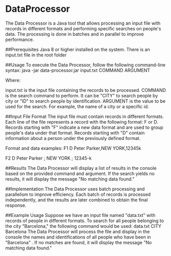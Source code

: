 # DataProcessor
The Data Processor is a Java tool that allows processing an input file with records in different formats and performing specific searches on people's data. 
The processing is done in batches and in parallel to improve performance.

##Prerequisites
Java 8 or higher installed on the system.
There is an input.txt file in the root folder

##Usage
To execute the Data Processor, follow the following command-line syntax:
java -jar data-processor.jar input.txt COMMAND ARGUMENT

Where:

input.txt is the input file containing the records to be processed.
COMMAND is the search command to perform. It can be "CITY" to search people by city or "ID" to search people by identification.
ARGUMENT is the value to be used for the search. For example, the name of a city or a specific id.

##Input File Format
The input file must contain records in different formats. Each line of the file represents a record with the following format: F or D. 
Records starting with "F" indicate a new data format and are used to group people's data under that format.
Records starting with "D" contain information about a person under the previously defined format.

Format and data examples:
F1 
D Peter Parker,NEW YORK,12345k

F2
D Peter Parker ; NEW YORK ; 12345-k

##Results
The Data Processor will display a list of results in the console based on the provided command and argument. 
If the search yields no results, it will display the message "No matching data found."

##Implementation
The Data Processor uses batch processing and parallelism to improve efficiency. 
Each batch of records is processed independently, and the results are later combined to obtain the final response.

##Example Usage
Suppose we have an input file named "data.txt" with records of people in different formats. 
To search for all people belonging to the city "Barcelona," the following command would be used:
data.txt
CITY
Barcelona
The Data Processor will process the file and display in the console the names and identifications of all people who have been in "Barcelona" . 
If no matches are found, it will display the message "No matching data found."
